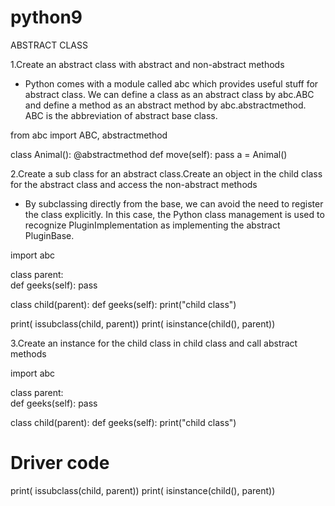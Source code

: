 # python9
ABSTRACT CLASS


1.Create an abstract class with abstract and non-abstract methods

* Python comes with a module called abc which provides useful stuff for abstract class.
We can define a class as an abstract class by abc.ABC and define a method as an abstract method by abc.abstractmethod. ABC is the abbreviation of abstract base class.

from abc import ABC, abstractmethod

class Animal():
    @abstractmethod
    def move(self):
        pass
a = Animal()


2.Create a sub class for an abstract class.Create an object in the child class for the abstract class and access the non-abstract methods

* By subclassing directly from the base, we can avoid the need to register the class explicitly. In this case, the Python class management is used to recognize PluginImplementation as implementing the abstract PluginBase. 
 
 import abc
 
class parent:      
    def geeks(self):
        pass
 
class child(parent):
    def geeks(self):
        print("child class")
 
print( issubclass(child, parent))
print( isinstance(child(), parent))


3.Create an instance for the child class in child class and call abstract methods

import abc
 
class parent:      
    def geeks(self):
        pass
 
class child(parent):
    def geeks(self):
        print("child class")
 
# Driver code
print( issubclass(child, parent))
print( isinstance(child(), parent))


